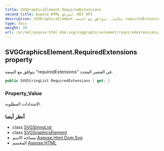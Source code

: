 ```yaml
---
title: SVGGraphicsElement.RequiredExtensions
second_title: Aspose.HTML لمرجع .NET API
description: SVGGraphicsElement ملكية. يتوافق مع السمة requiredExtensions في العنصر المحدد.
type: docs
weight: 30
url: /ar/net/aspose.html.dom.svg/svggraphicselement/requiredextensions/
---
```

## SVGGraphicsElement.RequiredExtensions property

يتوافق مع السمة "requiredExtensions" في العنصر المحدد.

```csharp
public SVGStringList RequiredExtensions { get; }
```

### Property_Value

الامتدادات المطلوبة .

### أنظر أيضا

* class [SVGStringList](../../../aspose.html.dom.svg.datatypes/svgstringlist/)
* class [SVGGraphicsElement](../)
* مساحة الاسم [Aspose.Html.Dom.Svg](../../svggraphicselement/)
* المجسم [Aspose.HTML](../../../)


